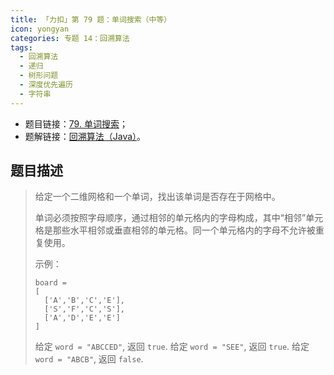 ```yaml
---
title: 「力扣」第 79 题：单词搜索（中等）
icon: yongyan
categories: 专题 14：回溯算法
tags:
  - 回溯算法
  - 递归
  - 树形问题
  - 深度优先遍历
  - 字符串
---
```


+ 题目链接：[79. 单词搜索](https://leetcode-cn.com/problems/word-search/)；
+ 题解链接：[回溯算法（Java）](https://leetcode-cn.com/problems//solution/zai-er-wei-ping-mian-shang-shi-yong-hui-su-fa-pyth/)。

## 题目描述

> 给定一个二维网格和一个单词，找出该单词是否存在于网格中。
>
> 单词必须按照字母顺序，通过相邻的单元格内的字母构成，其中“相邻”单元格是那些水平相邻或垂直相邻的单元格。同一个单元格内的字母不允许被重复使用。
>
> 示例：
>
> ```
> board =
> [
>   ['A','B','C','E'],
>   ['S','F','C','S'],
>   ['A','D','E','E']
> ]
> ```
>
> 给定 `word = "ABCCED"`, 返回 `true`.
> 给定 `word = "SEE"`, 返回 `true`.
> 给定 `word = "ABCB"`, 返回 `false`.

